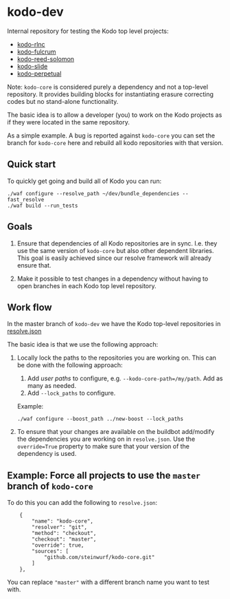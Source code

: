 # kodo-dev

Internal repository for testing the Kodo top level projects:

* [kodo-rlnc](https://github.com/steinwurf/kodo-rlnc)
* [kodo-fulcrum](https://github.com/steinwurf/kodo-fulcrum)
* [kodo-reed-solomon](https://github.com/steinwurf/kodo-reed-solomon)
* [kodo-slide](https://github.com/steinwurf/kodo-slide)
* [kodo-perpetual](https://github.com/steinwurf/kodo-perpetual)

Note: `kodo-core` is considered purely a dependency and not a top-level
repository. It provides building blocks for instantiating erasure correcting
codes but no stand-alone functionality.

The basic idea is to allow a developer (you) to work on the Kodo projects
as if they were located in the same repository.

As a simple example. A bug is reported against `kodo-core` you can set the
branch for `kodo-core` here and rebuild all kodo repositories with that version.

## Quick start

To quickly get going and build all of Kodo you can run:

```
./waf configure --resolve_path ~/dev/bundle_dependencies --fast_resolve
./waf build --run_tests
```

## Goals

1. Ensure that dependencies of all Kodo repositories are in sync. I.e. they use
   the same version of `kodo-core` but also other dependent libraries. This
   goal is easily achieved since our resolve framework will already ensure that.

2. Make it possible to test changes in a dependency without having to open
   branches in each Kodo top level repository.


## Work flow

In the master branch of `kodo-dev` we have the Kodo top-level repositories in
[resolve.json](https://github.com/steinwurf/kodo-dev/blob/master/resolve.json)

The basic idea is that we use the following approach:

1. Locally lock the paths to the repositories you are working on. This can be
   done with the following approach:

   1. Add *user paths* to configure, e.g. `--kodo-core-path=/my/path`. Add as
   many as needed.
   2. Add `--lock_paths` to configure.

   Example:
   ```
   ./waf configure --boost_path ../new-boost --lock_paths
   ```
2. To ensure that your changes are available on the buildbot add/modify the
   dependencies you are working on in `resolve.json`. Use the `override=True`
   property to make sure that your version of the dependency is used.


## Example: Force all projects to use the `master` branch of `kodo-core`

To do this you can add the following to `resolve.json`:

```
    {
        "name": "kodo-core",
        "resolver": "git",
        "method": "checkout",
        "checkout": "master",
        "override": true,
        "sources": [
            "github.com/steinwurf/kodo-core.git"
        ]
    },
```

You can replace `"master"` with a different branch name you want to test with.